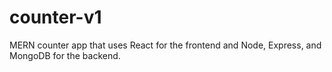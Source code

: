 # counter-v1
MERN counter app that uses React for the frontend and Node, Express, and MongoDB for the backend.
